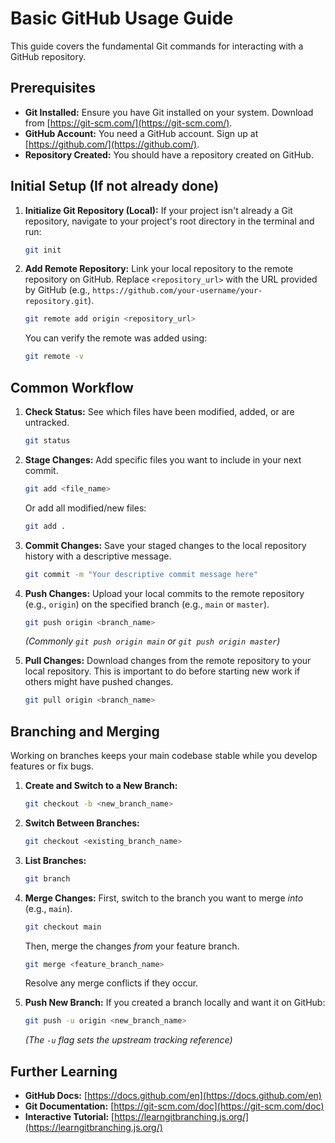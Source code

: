 # Basic GitHub Usage Guide

This guide covers the fundamental Git commands for interacting with a GitHub repository.

## Prerequisites

*   **Git Installed:** Ensure you have Git installed on your system. Download from [https://git-scm.com/](https://git-scm.com/).
*   **GitHub Account:** You need a GitHub account. Sign up at [https://github.com/](https://github.com/).
*   **Repository Created:** You should have a repository created on GitHub.

## Initial Setup (If not already done)

1.  **Initialize Git Repository (Local):**
    If your project isn't already a Git repository, navigate to your project's root directory in the terminal and run:
    ```bash
    git init
    ```

2.  **Add Remote Repository:**
    Link your local repository to the remote repository on GitHub. Replace `<repository_url>` with the URL provided by GitHub (e.g., `https://github.com/your-username/your-repository.git`).
    ```bash
    git remote add origin <repository_url>
    ```
    You can verify the remote was added using:
    ```bash
    git remote -v
    ```

## Common Workflow

1.  **Check Status:**
    See which files have been modified, added, or are untracked.
    ```bash
    git status
    ```

2.  **Stage Changes:**
    Add specific files you want to include in your next commit.
    ```bash
    git add <file_name>
    ```
    Or add all modified/new files:
    ```bash
    git add .
    ```

3.  **Commit Changes:**
    Save your staged changes to the local repository history with a descriptive message.
    ```bash
    git commit -m "Your descriptive commit message here"
    ```

4.  **Push Changes:**
    Upload your local commits to the remote repository (e.g., `origin`) on the specified branch (e.g., `main` or `master`).
    ```bash
    git push origin <branch_name>
    ```
    *(Commonly `git push origin main` or `git push origin master`)*

5.  **Pull Changes:**
    Download changes from the remote repository to your local repository. This is important to do before starting new work if others might have pushed changes.
    ```bash
    git pull origin <branch_name>
    ```

## Branching and Merging

Working on branches keeps your main codebase stable while you develop features or fix bugs.

1.  **Create and Switch to a New Branch:**
    ```bash
    git checkout -b <new_branch_name>
    ```

2.  **Switch Between Branches:**
    ```bash
    git checkout <existing_branch_name>
    ```

3.  **List Branches:**
    ```bash
    git branch
    ```

4.  **Merge Changes:**
    First, switch to the branch you want to merge *into* (e.g., `main`).
    ```bash
    git checkout main
    ```
    Then, merge the changes *from* your feature branch.
    ```bash
    git merge <feature_branch_name>
    ```
    Resolve any merge conflicts if they occur.

5.  **Push New Branch:**
    If you created a branch locally and want it on GitHub:
    ```bash
    git push -u origin <new_branch_name>
    ```
    *(The `-u` flag sets the upstream tracking reference)*

## Further Learning

*   **GitHub Docs:** [https://docs.github.com/en](https://docs.github.com/en)
*   **Git Documentation:** [https://git-scm.com/doc](https://git-scm.com/doc)
*   **Interactive Tutorial:** [https://learngitbranching.js.org/](https://learngitbranching.js.org/)